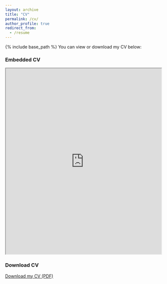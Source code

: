 ```yaml
---
layout: archive
title: "CV"
permalink: /cv/
author_profile: true
redirect_from:
  - /resume
---
```


{% include base_path %}
You can view or download my CV below:

### Embedded CV
<iframe src="https://docs.google.com/viewer?url=https://raw.githubusercontent.com/chenjux/resume/main/Dexter_CV1.pdf&embedded=true" width="100%" height="600px">
    This browser does not support PDFs. Please download the PDF to view it: 
    <a href="https://raw.githubusercontent.com/chenjux/resume/main/Dexter_CV.pdf">Download PDF</a>.
</iframe>

### Download CV
[Download my CV (PDF)](https://raw.githubusercontent.com/chenjux/resume/main/Dexter_CV.pdf)
